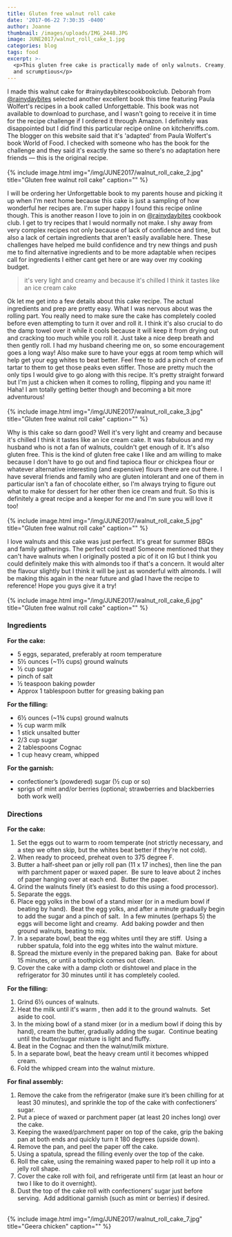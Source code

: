 ```yaml
---
title: Gluten free walnut roll cake
date: '2017-06-22 7:30:35 -0400'
author: Joanne
thumbnail: /images/uploads/IMG_2448.JPG
image: JUNE2017/walnut_roll_cake_1.jpg
categories: blog
tags: food
excerpt: >-
  <p>This gluten free cake is practically made of only walnuts. Creamy, crunchy
  and scrumptious</p>
---
```

I made this walnut cake for #rainydaybitescookbookclub. Deborah from [@rainydaybites](https://www.instagram.com/rainydaybites) selected another excellent book this time featuring Paula Wolfert's recipes in a book called Unforgettable. This book was not available to download to purchase, and I wasn't going to receive it in time for the recipe challenge if I ordered it through Amazon.  I definitely was disappointed but I did find this particular recipe online on kitchenriffs.com. The blogger on this website said that it's 'adapted' from Paula Wolfert's book World of Food. I checked with someone who has the book for the challenge and they said it's exactly the same so there's no adaptation here friends — this is the original recipe.
<br>
<br>
{% include image.html
img="/img/JUNE2017/walnut_roll_cake_2.jpg"
title="Gluten free walnut roll cake"
caption="" %}
<br>

I will be ordering her Unforgettable book to my parents house and picking it up when I'm next home because this cake is just a sampling of how wonderful her recipes are. I'm super happy I found this recipe online though.  This is another reason I love to join in on [@rainydaybites](https://www.instagram.com/rainydaybites) cookbook club. I get to try recipes that I would normally not make. I shy away from very complex recipes not only because of lack of confidence and time, but also a lack of certain ingredients that aren't easily available here. These challenges have helped me build confidence and try new things and push me to find alternative ingredients and to be more adaptable when recipes call for ingredients I either cant get here or are way over my cooking budget.

> it's very light and creamy and because it's chilled I think it tastes like an ice cream cake

Ok let me get into a few details about this cake recipe. The actual ingredients and prep are pretty easy. What I was nervous about was the rolling part. You really need to make sure the cake has completely cooled before even attempting to turn it over and roll it.  I think it's also crucial to do the damp towel over it while it cools because it will keep it from drying out and cracking too much while you roll it. Just take a nice deep breath and then gently roll. I had my husband cheering me on, so some encouragement goes a long way! Also make sure to have your eggs at room temp which will help get your egg whites to beat better.  Feel free to add a pinch of cream of tartar to them to get those peaks even stiffer. Those are pretty much the only tips I would give to go along with this recipe.  It's pretty straight forward but I'm just a chicken when it comes to rolling, flipping and you name it! Haha! I am totally getting better though and becoming a bit more adventurous!
<br>
<br>
{% include image.html
img="/img/JUNE2017/walnut_roll_cake_3.jpg"
title="Gluten free walnut roll cake"
caption="" %}
<br>

Why is this cake so darn good? Well it's very light and creamy and because it's chilled I think it tastes like an ice cream cake. It was fabulous and my husband who is not a fan of walnuts, couldn't get enough of it.  It's also gluten free. This is the kind of gluten free cake I like and am willing to make because I don't have to go out and find tapioca flour or chickpea flour or whatever alternative interesting (and expensive) flours there are out there. I have several friends and family who are gluten intolerant and one of them in particular isn't a fan of chocolate either, so I'm always trying to figure out what to make for dessert for her other then ice cream and fruit. So this is definitely a great recipe and a keeper for me and I'm sure you will love it too!
<br>
<br>
{% include image.html
img="/img/JUNE2017/walnut_roll_cake_5.jpg"
title="Gluten free walnut roll cake"
caption="" %}
<br>

I love walnuts and this cake was just perfect.  It's great for summer BBQs and family gatherings.  The perfect cold treat! Someone mentioned that they can't have walnuts when I originally  posted a pic of it on IG but I think you could definitely make this with almonds too if that's a concern. It would alter the flavour slightly but I think it will be just as wonderful with almonds.  I will be making this again in the near future and glad I have the recipe to reference! Hope you guys give it a try!
<br>
<br>
{% include image.html
img="/img/JUNE2017/walnut_roll_cake_6.jpg"
title="Gluten free walnut roll cake"
caption="" %}
<br>

### Ingredients

**For the cake:**

* 5 eggs, separated, preferably at room temperature
* 5½ ounces (\~1½ cups) ground walnuts
* ½ cup sugar
* pinch of salt
* ½ teaspoon baking powder
* Approx 1 tablespoon butter for greasing baking pan

**For the filling:**

* 6½ ounces (\~1¾ cups) ground walnuts
* ½ cup warm milk
* 1 stick unsalted butter
* 2/3 cup sugar
* 2 tablespoons Cognac
* 1 cup heavy cream, whipped

**For the garnish:**

* confectioner’s (powdered) sugar (½ cup or so)
* sprigs of mint and/or berries (optional; strawberries and blackberries both work well)
  <br>

### Directions

**For the cake:**

1. Set the eggs out to warm to room temperate (not strictly necessary, and a step we often skip, but the whites beat better if they’re not cold).
2. When ready to proceed, preheat oven to 375 degree F.
3. Butter a half-sheet pan or jelly roll pan (11 x 17 inches), then line the pan with parchment paper or waxed paper.  Be sure to leave about 2 inches of paper hanging over at each end.  Butter the paper.
4. Grind the walnuts finely (it’s easiest to do this using a food processor).
5. Separate the eggs.
6. Place egg yolks in the bowl of a stand mixer (or in a medium bowl if beating by hand).  Beat the egg yolks, and after a minute gradually begin to add the sugar and a pinch of salt.  In a few minutes (perhaps 5) the eggs will become light and creamy.  Add baking powder and then ground walnuts, beating to mix.
7. In a separate bowl, beat the egg whites until they are stiff.  Using a rubber spatula, fold into the egg whites into the walnut mixture.
8. Spread the mixture evenly in the prepared baking pan.  Bake for about 15 minutes, or until a toothpick comes out clean.
9. Cover the cake with a damp cloth or dishtowel and place in the refrigerator for 30 minutes until it has completely cooled.
   <br>

**For the filling:**

1. Grind 6½ ounces of walnuts.
2. Heat the milk until it's warm , then add it to the ground walnuts.  Set aside to cool.
3. In the mixing bowl of a stand mixer (or in a medium bowl if doing this by hand), cream the butter, gradually adding the sugar.  Continue beating until the butter/sugar mixture is light and fluffy.
4. Beat in the Cognac and then the walnut/milk mixture.
5. In a separate bowl, beat the heavy cream until it becomes whipped cream.
6. Fold the whipped cream into the walnut mixture.

**For final assembly:**

1. Remove the cake from the refrigerator (make sure it’s been chilling for at least 30 minutes), and sprinkle the top of the cake with confectioners’ sugar.
2. Put a piece of waxed or parchment paper (at least 20 inches long) over the cake.
3. Keeping the waxed/parchment paper on top of the cake, grip the baking pan at both ends and quickly turn it 180 degrees (upside down).
4. Remove the pan, and peel the paper off the cake.
5. Using a spatula, spread the filling evenly over the top of the cake.
6. Roll the cake, using the remaining waxed paper to help roll it up into a jelly roll shape.
7. Cover the cake roll with foil, and refrigerate until firm (at least an hour or two I like to do it overnight).
8. Dust the top of the cake roll with confectioners’ sugar just before serving.  Add additional garnish (such as mint or berries) if desired.

<br>
{% include image.html
img="/img/JUNE2017/walnut_roll_cake_7.jpg"
title="Geera chicken"
caption="" %}
